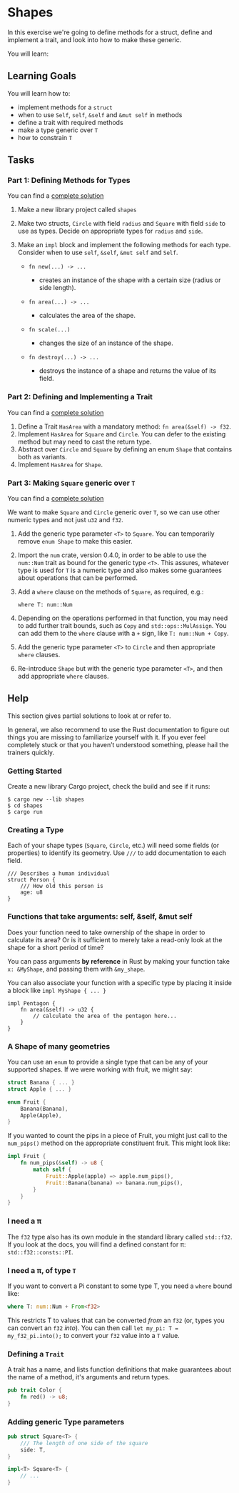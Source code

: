 # Shapes

In this exercise we're going to define methods for a struct, define and implement a trait, and look into how to make these generic. 


You will learn:

## Learning Goals

You will learn how to:

* implement methods for a `struct`
* when to use `Self`, `self`, `&self` and `&mut self` in methods
* define a trait with required methods
* make a type generic over `T`
* how to constrain `T`

## Tasks

### Part 1: Defining Methods for Types

You can find a [complete solution](../../exercise-solutions/shapes-part-1/)

1. Make a new library project called `shapes`
2. Make two structs, `Circle` with field `radius` and `Square` with field `side` to use as types. Decide on appropriate types for `radius` and `side`.
3. Make an `impl` block and implement the following methods for each type. Consider when to use `self`, `&self`, `&mut self` and `Self`.

    * `fn new(...) -> ...`
        * creates an instance of the shape with a certain size (radius or side length).

    * `fn area(...) -> ...`
        * calculates the area of the shape.

    * `fn scale(...)`
        * changes the size of an instance of the shape.

    * `fn destroy(...) -> ...`
        * destroys the instance of a shape and returns the value of its field.

### Part 2: Defining and Implementing a Trait

You can find a [complete solution](../../exercise-solutions/shapes-part-2/)

1. Define a Trait `HasArea` with a mandatory method: `fn area(&self) -> f32`.
2. Implement `HasArea` for `Square` and `Circle`. You can defer to the existing method but may need to cast the return type.
3. Abstract over `Circle` and `Square` by defining an enum `Shape` that contains both as variants.
4. Implement `HasArea` for `Shape`.

### Part 3: Making `Square` generic over `T`

You can find a [complete solution](../../exercise-solutions/shapes-part-3/)

We want to make `Square` and `Circle` generic over `T`, so we can use other numeric types and not just `u32` and `f32`.

1. Add the generic type parameter `<T>` to `Square`. You can temporarily remove `enum Shape` to make this easier.
2. Import the `num` crate, version 0.4.0, in order to be able to use the `num::Num` trait as bound for the generic type `<T>`. This assures, whatever type is used for `T` is a numeric type and also makes some guarantees about operations that can be performed.
3. Add a `where` clause on the methods of `Square`, as required, e.g.:

   ```rust, ignore
   where T: num::Num 
   ```

4. Depending on the operations performed in that function, you may need to add further trait bounds, such as `Copy` and `std::ops::MulAssign`. You can add them to the `where` clause with a `+` sign, like `T: num::Num + Copy`.
5. Add the generic type parameter `<T>` to `Circle` and then appropriate `where` clauses.
6. Re-introduce `Shape` but with the generic type parameter `<T>`, and then add appropriate `where` clauses.

## Help

This section gives partial solutions to look at or refer to.

In general, we also recommend to use the Rust documentation to figure
out things you are missing to familiarize yourself with it. If you ever
feel completely stuck or that you haven’t understood something, please
hail the trainers quickly.

### Getting Started

Create a new library Cargo project, check the build and see if it runs:

```console
$ cargo new --lib shapes 
$ cd shapes
$ cargo run
```

### Creating a Type

Each of your shape types (`Square`, `Circle`, etc.) will need some fields (or
properties) to identify its geometry. Use `///` to add documentation to
each field.

```rust, ignore
/// Describes a human individual
struct Person {
    /// How old this person is
    age: u8
}
```

### Functions that take arguments: self, &self, &mut self

Does your function need to take ownership of the shape in order to calculate its area? Or is it sufficient to merely take a read-only look at the shape for a short period of time?

You can pass arguments **by reference** in Rust by making your function take `x: &MyShape`, and passing them with `&my_shape`.

You can also associate your function with a specific type by placing it inside a block like `impl MyShape { ... }`

```rust, ignore
impl Pentagon {
    fn area(&self) -> u32 {
        // calculate the area of the pentagon here...
    }
}
```

### A Shape of many geometries

You can use an `enum` to provide a single type that can be any of your supported shapes. If we were working with fruit, we might say:

```rust ignore
struct Banana { ... }
struct Apple { ... }

enum Fruit {
    Banana(Banana),
    Apple(Apple),
}
```

If you wanted to count the pips in a piece of Fruit, you might just call to the `num_pips()` method on the appropriate constituent fruit. This might look like:

```rust ignore
impl Fruit {
    fn num_pips(&self) -> u8 {
        match self {
            Fruit::Apple(apple) => apple.num_pips(),
            Fruit::Banana(banana) => banana.num_pips(),
        }
    }
}
```

### I need a π

The `f32` type also has its own module in the standard library called `std::f32`. If you look at the docs, you will find a defined constant for π: `std::f32::consts::PI`.

### I need a π, of type `T`

If you want to convert a Pi constant to some type T, you need a `where` bound like:

```rust ignore
where T: num::Num + From<f32>
```

This restricts T to values that can be converted *from* an `f32` (or, types you can convert an `f32` *into*). You can then call `let my_pi: T = my_f32_pi.into();` to convert your `f32` value into a `T` value.

### Defining a `Trait`

A trait has a name, and lists function definitions that make guarantees about the name of a method, it's arguments and return types. 

```rust
pub trait Color {
    fn red() -> u8;
}
```

### Adding generic Type parameters

```rust
pub struct Square<T> {
    /// The length of one side of the square
    side: T,
}

impl<T> Square<T> {
    // ...
}
```
